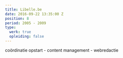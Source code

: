 ```yaml
---
title: Libelle.be
date: 2016-09-22 13:35:00 Z
position: 8
period: 2005 - 2009
type:
  werk: true
  opleiding: false
---
```


coördinatie opstart - content management - webredactie